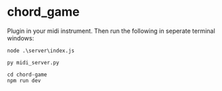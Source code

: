 # chord_game
Plugin in your midi instrument. Then run the following in seperate terminal windows:
```
node .\server\index.js
```
```
py midi_server.py
```
```
cd chord-game
npm run dev
```